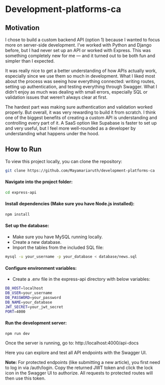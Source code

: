 # Development-platforms-ca

## Motivation

I chose to build a custom backend API (option 1) because I wanted to focus more on server-side development. I’ve worked with Python and Django before, but I had never set up an API or worked with Express. This was something completely new for me — and it turned out to be both fun and simpler than I expected.

It was really nice to get a better understanding of how APIs actually work, especially since we use them so much in development. What I liked most about the process was seeing how everything connected: writing routes, setting up authentication, and testing everything through Swagger. What I didn’t enjoy as much was dealing with small errors, especially SQL or validation issues that weren’t always clear at first.

The hardest part was making sure authentication and validation worked properly. But overall, it was very rewarding to build it from scratch.
I think one of the biggest benefits of creating a custom API is understanding and controlling every part of it. A SaaS option like Supabase is faster to set up and very useful, but I feel more well-rounded as a developer by understanding what happens under the hood.

## How to Run

To view this project locally, you can clone the repository:

```bash
git clone https://github.com/Mayamariaruth/development-platforms-ca
```

#### Navigate into the project folder:

```bash
cd express-api
```

#### Install dependencies (Make sure you have Node.js installed):

```bash
npm install
```

#### Set up the database:

- Make sure you have MySQL running locally.
- Create a new database.
- Import the tables from the included SQL file:

```bash
mysql -u your_username -p your_database < database/news.sql
```

#### Configure environment variables:

- Create a .env file in the express-api directory with below variables:

```bash
DB_HOST=localhost
DB_USER=your_username
DB_PASSWORD=your_password
DB_NAME=your_database
JWT_SECRET=your_jwt_secret
PORT=4000
```

#### Run the development server:

```bash
npm run dev
```

Once the server is running, go to: http://localhost:4000/api-docs

Here you can explore and test all API endpoints with the Swagger UI.

**Note:** For protected endpoints (like submitting a new article), you first need to log in via /auth/login. Copy the returned JWT token and click the lock icon in the Swagger UI to authorize. All requests to protected routes will then use this token.
